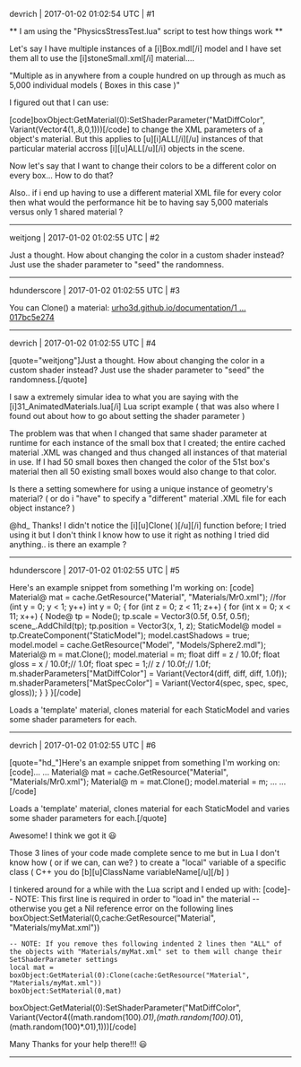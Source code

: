 devrich | 2017-01-02 01:02:54 UTC | #1

** I am using the "PhysicsStressTest.lua" script to test how things work **

Let's say I have multiple instances of a [i]Box.mdl[/i] model and I have set them all to use the [i]stoneSmall.xml[/i] material....

"Multiple as in anywhere from a couple hundred on up through as much as 5,000 individual models ( Boxes in this case )"

I figured out that I can use:

 [code]boxObject:GetMaterial(0):SetShaderParameter("MatDiffColor", Variant(Vector4(1,.8,0,1)))[/code]
 to change the XML parameters of a object's material.  But this applies to [u][i]ALL[/i][/u] instances of that particular material accross [i][u]ALL[/u][/i] objects in the scene.

Now let's say that I want to change their colors to be a different color on every box... How to do that?

Also.. if i end up having to use a different material XML file for every color then what would the performance hit be to having say 5,000 materials versus only 1 shared material ?

-------------------------

weitjong | 2017-01-02 01:02:55 UTC | #2

Just a thought. How about changing the color in a custom shader instead? Just use the shader parameter to "seed" the randomness.

-------------------------

hdunderscore | 2017-01-02 01:02:55 UTC | #3

You can Clone() a material: 
[urho3d.github.io/documentation/1 ... 017bc5e274](http://urho3d.github.io/documentation/1.32/class_urho3_d_1_1_material.html#af4a270694b5e998e19ff6e017bc5e274)

-------------------------

devrich | 2017-01-02 01:02:55 UTC | #4

[quote="weitjong"]Just a thought. How about changing the color in a custom shader instead? Just use the shader parameter to "seed" the randomness.[/quote]

I saw a extremely simular idea to what you are saying with the [i]31_AnimatedMaterials.lua[/i] Lua script example ( that was also where I found out about how to go about setting the shader parameter )

The problem was that when I changed that same shader parameter at runtime for each instance of the small box that I created; the entire cached material .XML was changed and thus changed all instances of that material in use.  If I had 50 small boxes then changed the color of the 51st box's material then all 50 existing small boxes would also change to that color.

Is there a setting somewhere for using a unique instance of geometry's material? ( or do i "have" to specify a "different" material .XML file for each object instance? )

@hd_ Thanks! I didn't notice the [i][u]Clone( )[/u][/i] function before; I tried using it but I don't think I know how to use it right as nothing I tried did anything.. is there an example ?

-------------------------

hdunderscore | 2017-01-02 01:02:55 UTC | #5

Here's an example snippet from something I'm working on:
[code]    Material@ mat = cache.GetResource("Material", "Materials/Mr0.xml");
    //for (int y = 0; y < 1; y++)
    int y = 0;
    {
        for (int z = 0; z < 11; z++)
        {
            for (int x = 0; x < 11; x++)
            {
                Node@ tp = Node();
                tp.scale = Vector3(0.5f, 0.5f, 0.5f);
                scene_.AddChild(tp);
                tp.position = Vector3(x, 1, z);
                StaticModel@ model = tp.CreateComponent("StaticModel");
                model.castShadows = true;
                model.model = cache.GetResource("Model", "Models/Sphere2.mdl");
                Material@ m = mat.Clone();
                model.material = m;
                float diff = z / 10.0f;
                float gloss = x / 10.0f;// 1.0f;
                float spec = 1;// z / 10.0f;// 1.0f;
                m.shaderParameters["MatDiffColor"] = Variant(Vector4(diff, diff, diff, 1.0f));
                m.shaderParameters["MatSpecColor"] = Variant(Vector4(spec, spec, spec, gloss));
            }
        }
    }[/code]

Loads a 'template' material, clones material for each StaticModel and varies some shader parameters for each.

-------------------------

devrich | 2017-01-02 01:02:55 UTC | #6

[quote="hd_"]Here's an example snippet from something I'm working on:
[code]...
...
    Material@ mat = cache.GetResource("Material", "Materials/Mr0.xml");
    Material@ m = mat.Clone();
    model.material = m;
...
...
[/code]

Loads a 'template' material, clones material for each StaticModel and varies some shader parameters for each.[/quote]

Awesome! I think we got it  :smiley: 

Those 3 lines of your code made complete sence to me but in Lua I don't know how ( or if we can, can we? ) to create a "local" variable of a specific class ( C++ you do [b][u]ClassName variableName[/u][/b] )


I tinkered around for a while with the Lua script and I ended up with:
[code]-- NOTE: This first line is required in order to "load in" the material -- otherwise you get a Nil reference error on the following lines
boxObject:SetMaterial(0,cache:GetResource("Material", "Materials/myMat.xml"))

    -- NOTE: If you remove thes following indented 2 lines then "ALL" of the objects with "Materials/myMat.xml" set to them will change their SetShaderParameter settings
    local mat = boxObject:GetMaterial(0):Clone(cache:GetResource("Material", "Materials/myMat.xml"))
    boxObject:SetMaterial(0,mat)

boxObject:GetMaterial(0):SetShaderParameter("MatDiffColor", Variant(Vector4((math.random(100)*.01),(math.random(100)*.01),(math.random(100)*.01),1)))[/code]

Many Thanks for your help there!!!  :smiley:

-------------------------


